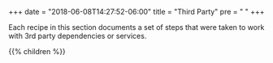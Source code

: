 +++
date = "2018-06-08T14:27:52-06:00"
title = "Third Party"
pre = "<i class='fa fa-database'></i> "
+++

Each recipe in this section documents a set of steps that were taken to work with 3rd party dependencies or services.

{{% children  %}}
